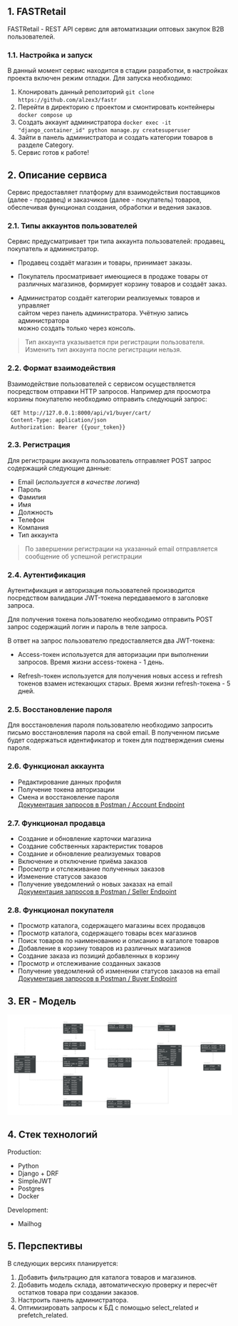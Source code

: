 ## 1. FASTRetail  
FASTRetail - REST API сервис для автоматизации оптовых закупок B2B пользователей.  


### 1.1. Настройка и запуск
В данный момент сервис находится в стадии разработки, в настройках проекта включен режим отладки. Для запуска необходимо:

 1. Клонировать данный репозиторий `git clone https://github.com/alzex3/fastr`
 2. Перейти в директорию с проектом и смонтировать контейнеры `docker compose up` 
 3. Создать аккаунт администратора `docker exec -it "django_container_id" python manage.py createsuperuser`
 4. Зайти в панель администратора и создать категории товаров в разделе Category.
 5. Сервис готов к работе!

  
## 2. Описание сервиса  
Сервис предоставляет платформу для взаимодействия поставщиков (далее - продавец) и заказчиков (далее - покупатель) товаров, обеспечивая функционал создания, обработки и ведения заказов.    
  

### 2.1. Типы аккаунтов пользователей  
Сервис предусматривает три типа аккаунта пользователей: продавец, покупатель и администратор.  

 - Продавец создаёт магазин и товары, принимает заказы.  
  
 - Покупатель просматривает имеющиеся в продаже товары от различных магазинов, формирует корзину товаров и создаёт заказ.   
    
 - Администратор создаёт категории реализуемых товаров и управляет     
   сайтом через панель администратора. Учётную запись администратора     
   можно создать только через консоль.  
   
> Тип аккаунта указывается при регистрации пользователя. Изменить тип аккаунта после регистрации нельзя.


### 2.2. Формат взаимодействия  
Взаимодействие пользователей с сервисом осуществляется посредством отправки HTTP запросов. Например для просмотра корзины покупателю необходимо отправить следующий запрос:    
    
     GET http://127.0.0.1:8000/api/v1/buyer/cart/
     Content-Type: application/json
     Authorization: Bearer {{your_token}}
   
   
### 2.3. Регистрация  
Для регистрации аккаунта пользователь отправляет POST запрос содержащий следующие данные:    
    
- Email (*используется в качестве логина*)  
- Пароль    
- Фамилия    
- Имя    
- Должность    
- Телефон    
- Компания    
- Тип аккаунта    
    
> По завершении регистрации на указанный email отправляется сообщение об успешной регистрации
   
   
### 2.4. Аутентификация  
Аутентификация и авторизация пользователей производится посредством валидации JWT-токена передаваемого в заголовке запроса.    
    
Для получения токена пользователю необходимо отправить POST запрос содержащий логин и пароль в теле запроса.    
  
В ответ на запрос пользователю предоставляется два JWT-токена:  
  
 - Access-токен используется для авторизации при выполнении запросов. Время жизни access-токена - 1 день.   
     
 - Refresh-токен используется для получения новых access и refresh токенов взамен истекающих старых. Время жизни refresh-токена - 5 дней.   
  
  
### 2.5. Восстановление пароля  
Для восстановления пароля пользователю необходимо запросить письмо восстановления пароля на свой email. В полученном письме будет содержаться идентификатор и токен для подтверждения смены пароля.   
   
   
### 2.6. Функционал аккаунта  
- Редактирование данных профиля  
- Получение токена авторизации  
- Смена и восстановление пароля  
[Документация запросов в Postman / Account Endpoint](https://documenter.getpostman.com/view/19680142/Uyxkmky9)  
  
  
### 2.7. Функционал продавца  
- Создание и обновление карточки магазина  
- Создание собственных характеристик товаров  
- Создание и обновление реализуемых товаров    
- Включение и отключение приёма заказов  
- Просмотр и отслеживание полученных заказов  
- Изменение статусов заказов    
- Получение уведомлений о новых заказах на email  
[Документация запросов в Postman / Seller Endpoint](https://documenter.getpostman.com/view/19680142/UyxkmkyD)  
  
   
### 2.8. Функционал покупателя  
- Просмотр каталога, содержащего магазины всех продавцов  
- Просмотр каталога, содержащего товары всех магазинов  
- Поиск товаров по наименованию и описанию в каталоге товаров  
- Добавление в корзину товаров из различных магазинов  
- Создание заказа из позиций добавленных в корзину  
- Просмотр и отслеживание созданных заказов  
- Получение уведомлений об изменении статусов заказов на email  
  [Документация запросов в Postman / Buyer Endpoint](https://documenter.getpostman.com/view/19680142/UyxkmkyB)  
   
  
## 3. ER - Модель  
![](docs/db_diagram.png)   
  
  
## 4. Стек технологий  
Production:  
- Python   
- Django + DRF  
- SimpleJWT  
- Postgres
- Docker
    
Development:   
- Mailhog  
  
  
## 5. Перспективы  
В следующих версиях планируется:  
  
 1. Добавить фильтрацию для каталога товаров и магазинов.  
 2. Добавить модель склада, автоматическую проверку и пересчёт остатков товара при создании заказов.  
 3. Настроить панель администратора.  
 4. Оптимизировать запросы к БД с помощью select_related и prefetch_related.

